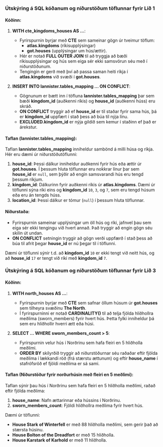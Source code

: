 ### Útskýring á SQL kóðanum og niðurstöðum töflunnar fyrir Lið 1

#### Kóðinn:
1. **WITH cte_kingdoms_houses AS ...**:
   - Fyrirspurnin byrjar með **CTE** sem sameinar gögn úr tveimur töflum: 
     - **atlas.kingdoms** (ríkisupplýsingar)
     - **got.houses** (upplýsingar um hús/ættir).
   - Hér er notað **FULL OUTER JOIN** til að tryggja að bæði ríkisupplýsingar og hús sem eiga sér ekki samsvörun séu með í niðurstöðunum.
   - Tengingin er gerð með því að passa saman heiti ríkja í **atlas.kingdoms** við svæði í **got.houses**.

2. **INSERT INTO lannister.tables_mapping ... ON CONFLICT**:
   - Gögnunum er bætt inn í töfluna **lannister.tables_mapping** þar sem bæði **kingdom_id** (auðkenni ríkis) og **house_id** (auðkenni húss) eru skráð.
   - **ON CONFLICT** tryggir að ef **house_id** er til staðar fyrir sama hús, þá er **kingdom_id** uppfært í stað þess að búa til nýja línu.
   - **EXCLUDED.kingdom_id** er nýja gildið sem kemur í staðinn ef það er árekstur.

#### Taflan (lannister.tables_mapping):
Taflan **lannister.tables_mapping** inniheldur sambönd á milli húsa og ríkja. Hér eru dæmi úr niðurstöðutöflunni:

1. **house_id**: Þessi dálkur inniheldur auðkenni fyrir hús eða ættir úr **got.houses**. Í þessum hluta töflunnar eru nokkrar línur þar sem **house_id** er `null`, sem þýðir að engin samsvarandi hús eru tengd þessum ríkjum.
2. **kingdom_id**: Dálkurinn fyrir auðkenni ríkis úr **atlas.kingdoms**. Dæmi úr töflunni sýna ríki eins og **kingdom_id** `10`, `3`, og `7`, sem eru tengd húsum eða eru án tengds húss.
3. **location_id**: Þessi dálkur er tómur (`null`) í þessum hluta töflunnar.

#### Niðurstaða:
- Fyrirspurnin sameinar upplýsingar um öll hús og ríki, jafnvel þau sem eiga sér ekki tengingu við hvert annað. Það tryggir að engin gögn séu skilin út undan.
- **ON CONFLICT** setningin tryggir að gögn verði uppfærð í stað þess að búa til afrit þegar **house_id** er nú þegar til í töflunni.

Dæmi úr töflunni sýnir t.d. að **kingdom_id** `10` er ekki tengt við neitt hús, og að **house_id** `17` er tengt við ríki með **kingdom_id** `7`.




### Útskýring á SQL kóðanum og niðurstöðum töflunnar fyrir Lið 3

#### Kóðinn:
1. **WITH north_houses AS ...**:
   - Fyrirspurnin byrjar með **CTE** sem safnar öllum húsum úr **got.houses** sem tilheyra svæðinu **The North**.
   - Í fyrirspurninni er notað **CARDINALITY()** til að telja fjölda hliðhollra meðlima (sworn_members) fyrir hvert hús. Þetta fylki inniheldur þá sem eru hliðhollir hverri ætt eða húsi.

2. **SELECT ... WHERE sworn_members_count > 5**:
   - Fyrirspurnin velur hús í Norðrinu sem hafa fleiri en 5 hliðholla meðlimi.
   - **ORDER BY** skilyrðið tryggir að niðurstöðurnar séu raðaðar eftir fjölda meðlima í lækkandi röð (frá stærstu ættunum) og eftir **house_name** í stafrófsröð ef fjöldi meðlima er sá sami.

#### Taflan (Niðurstöður fyrir norðurhúsin með fleiri en 5 meðlimi):
Taflan sýnir þau hús í Norðrinu sem hafa fleiri en 5 hliðholla meðlimi, raðað eftir fjölda meðlima:

1. **house_name**: Nafn ættarinnar eða hússins í Norðrinu.
2. **sworn_members_count**: Fjöldi hliðhollra meðlima fyrir hvert hús.

Dæmi úr töflunni:
- **House Stark of Winterfell** er með 88 hliðholla meðlimi, sem gerir það að stærsta húsinu.
- **House Bolton of the Dreadfort** er með 15 hliðholla.
- **House Karstark of Karhold** er með 11 hliðholla.

